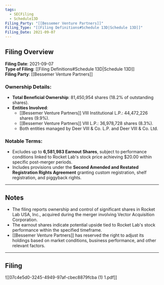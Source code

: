 ```yaml
---
tags:
  - SECFiling
  - Schedule13D
Filing_Party: "[[Bessemer Venture Partners]]"
Filing_Type: "[[Filing Definitions#Schedule 13D|Schedule 13D]]"
Filing_Date: 2021-09-07
---
```

## Filing Overview

**Filing Date**: 2021-09-07  
**Type of Filing**: [[Filing Definitions#Schedule 13D|Schedule 13D]]  
**Filing Party**: [[Bessemer Venture Partners]]  

### Ownership Details:
- **Total Beneficial Ownership**: 81,450,954 shares (18.2% of outstanding shares).
- **Entities Involved**:  
  - [[Bessemer Venture Partners]] VIII Institutional L.P.: 44,472,226 shares (9.9%).  
  - [[Bessemer Venture Partners]] VIII L.P.: 36,978,728 shares (8.3%).  
  - Both entities managed by Deer VIII & Co. L.P. and Deer VIII & Co. Ltd.  

### Notable Terms:
- Excludes up to **6,581,983 Earnout Shares**, subject to performance conditions linked to Rocket Lab's stock price achieving $20.00 within specific post-merger periods.
- Includes provisions under the **Second Amended and Restated Registration Rights Agreement** granting custom registration, shelf registration, and piggyback rights.

---

## Notes

- The filing reports ownership and control of significant shares in Rocket Lab USA, Inc., acquired during the merger involving Vector Acquisition Corporation.
- The earnout shares indicate potential upside tied to Rocket Lab's stock performance within the specified timeframe.
- [[Bessemer Venture Partners]] has reserved the right to adjust its holdings based on market conditions, business performance, and other relevant factors.  

---

## Filing

![[07c4e5d0-3245-4949-97af-cbec8879fcba (1) 1.pdf]]
